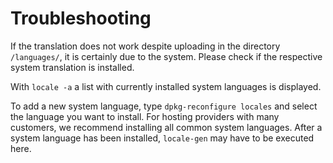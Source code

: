 # Troubleshooting
If the translation does not work despite uploading in the directory `/languages/`, it is certainly due to the system. Please check if the respective system translation is installed.

With `locale -a` a list with currently installed system languages is displayed.

To add a new system language, type `dpkg-reconfigure locales` and select the language you want to install. For hosting providers with many customers, we recommend installing all common system languages.
After a system language has been installed, `locale-gen` may have to be executed here.
